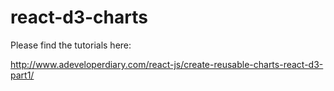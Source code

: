 # react-d3-charts

Please find the tutorials here:

http://www.adeveloperdiary.com/react-js/create-reusable-charts-react-d3-part1/

